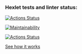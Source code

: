 ### Hexlet tests and linter status:
[![Actions Status](https://github.com/sergye/java-project-lvl1/workflows/hexlet-check/badge.svg)](https://github.com/sergye/java-project-lvl1/actions)

[![Maintainability](https://api.codeclimate.com/v1/badges/818dcda93e400c20edbd/maintainability)](https://codeclimate.com/github/sergye/java-project-lvl1/maintainability)

[![Actions Status](https://github.com/sergye/java-project-lvl1/actions/workflows/ci-gradle.yml/badge.svg)](https://github.com/sergye/java-project-lvl1/actions)

<a href="https://asciinema.org/a/4Fp8y98dYL3jBPRAZkb5hl9Yc">See how it works</a>